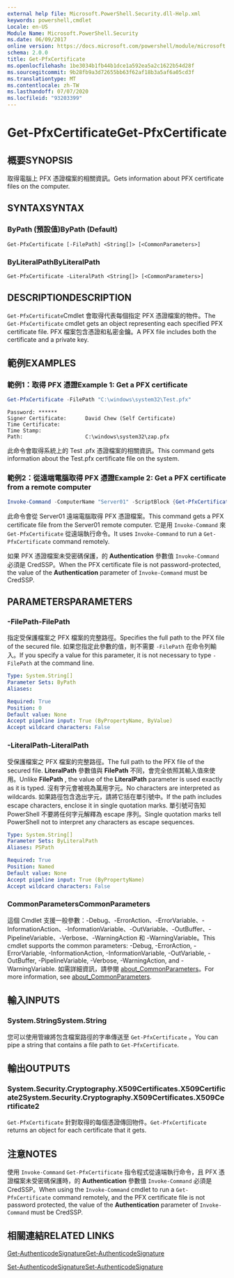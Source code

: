 ```yaml
---
external help file: Microsoft.PowerShell.Security.dll-Help.xml
keywords: powershell,cmdlet
Locale: en-US
Module Name: Microsoft.PowerShell.Security
ms.date: 06/09/2017
online version: https://docs.microsoft.com/powershell/module/microsoft.powershell.security/get-pfxcertificate?view=powershell-5.1&WT.mc_id=ps-gethelp
schema: 2.0.0
title: Get-PfxCertificate
ms.openlocfilehash: 1be3034b1fb44b1dce1a592ea5a2c1622b54d28f
ms.sourcegitcommit: 9b28fb9a3d72655bb63f62af18b3a5af6a05cd3f
ms.translationtype: MT
ms.contentlocale: zh-TW
ms.lasthandoff: 07/07/2020
ms.locfileid: "93203399"
---
```

# <span data-ttu-id="d995c-103">Get-PfxCertificate</span><span class="sxs-lookup"><span data-stu-id="d995c-103">Get-PfxCertificate</span></span>

## <span data-ttu-id="d995c-104">概要</span><span class="sxs-lookup"><span data-stu-id="d995c-104">SYNOPSIS</span></span>
<span data-ttu-id="d995c-105">取得電腦上 PFX 憑證檔案的相關資訊。</span><span class="sxs-lookup"><span data-stu-id="d995c-105">Gets information about PFX certificate files on the computer.</span></span>

## <span data-ttu-id="d995c-106">SYNTAX</span><span class="sxs-lookup"><span data-stu-id="d995c-106">SYNTAX</span></span>

### <span data-ttu-id="d995c-107">ByPath (預設值)</span><span class="sxs-lookup"><span data-stu-id="d995c-107">ByPath (Default)</span></span>

```
Get-PfxCertificate [-FilePath] <String[]> [<CommonParameters>]
```

### <span data-ttu-id="d995c-108">ByLiteralPath</span><span class="sxs-lookup"><span data-stu-id="d995c-108">ByLiteralPath</span></span>

```
Get-PfxCertificate -LiteralPath <String[]> [<CommonParameters>]
```

## <span data-ttu-id="d995c-109">DESCRIPTION</span><span class="sxs-lookup"><span data-stu-id="d995c-109">DESCRIPTION</span></span>

<span data-ttu-id="d995c-110">`Get-PfxCertificate`Cmdlet 會取得代表每個指定 PFX 憑證檔案的物件。</span><span class="sxs-lookup"><span data-stu-id="d995c-110">The `Get-PfxCertificate` cmdlet gets an object representing each specified PFX certificate file.</span></span>
<span data-ttu-id="d995c-111">PFX 檔案包含憑證和私密金鑰。</span><span class="sxs-lookup"><span data-stu-id="d995c-111">A PFX file includes both the certificate and a private key.</span></span>

## <span data-ttu-id="d995c-112">範例</span><span class="sxs-lookup"><span data-stu-id="d995c-112">EXAMPLES</span></span>

### <span data-ttu-id="d995c-113">範例1：取得 PFX 憑證</span><span class="sxs-lookup"><span data-stu-id="d995c-113">Example 1: Get a PFX certificate</span></span>

```powershell
Get-PfxCertificate -FilePath "C:\windows\system32\Test.pfx"
```

```output
Password: ******
Signer Certificate:      David Chew (Self Certificate)
Time Certificate:
Time Stamp:
Path:                    C:\windows\system32\zap.pfx
```

<span data-ttu-id="d995c-114">此命令會取得系統上的 Test .pfx 憑證檔案的相關資訊。</span><span class="sxs-lookup"><span data-stu-id="d995c-114">This command gets information about the Test.pfx certificate file on the system.</span></span>

### <span data-ttu-id="d995c-115">範例2：從遠端電腦取得 PFX 憑證</span><span class="sxs-lookup"><span data-stu-id="d995c-115">Example 2: Get a PFX certificate from a remote computer</span></span>

```powershell
Invoke-Command -ComputerName "Server01" -ScriptBlock {Get-PfxCertificate -FilePath "C:\Text\TestNoPassword.pfx"} -Authentication CredSSP
```

<span data-ttu-id="d995c-116">此命令會從 Server01 遠端電腦取得 PFX 憑證檔案。</span><span class="sxs-lookup"><span data-stu-id="d995c-116">This command gets a PFX certificate file from the Server01 remote computer.</span></span> <span data-ttu-id="d995c-117">它是用 `Invoke-Command` 來 `Get-PfxCertificate` 從遠端執行命令。</span><span class="sxs-lookup"><span data-stu-id="d995c-117">It uses `Invoke-Command` to run a `Get-PfxCertificate` command remotely.</span></span>

<span data-ttu-id="d995c-118">如果 PFX 憑證檔案未受密碼保護，的 **Authentication** 參數值 `Invoke-Command` 必須是 CredSSP。</span><span class="sxs-lookup"><span data-stu-id="d995c-118">When the PFX certificate file is not password-protected, the value of the **Authentication** parameter of `Invoke-Command` must be CredSSP.</span></span>

## <span data-ttu-id="d995c-119">PARAMETERS</span><span class="sxs-lookup"><span data-stu-id="d995c-119">PARAMETERS</span></span>

### <span data-ttu-id="d995c-120">-FilePath</span><span class="sxs-lookup"><span data-stu-id="d995c-120">-FilePath</span></span>

<span data-ttu-id="d995c-121">指定受保護檔案之 PFX 檔案的完整路徑。</span><span class="sxs-lookup"><span data-stu-id="d995c-121">Specifies the full path to the PFX file of the secured file.</span></span> <span data-ttu-id="d995c-122">如果您指定此參數的值，則不需要 `-FilePath` 在命令列輸入。</span><span class="sxs-lookup"><span data-stu-id="d995c-122">If you specify a value for this parameter, it is not necessary to type `-FilePath` at the command line.</span></span>

```yaml
Type: System.String[]
Parameter Sets: ByPath
Aliases:

Required: True
Position: 0
Default value: None
Accept pipeline input: True (ByPropertyName, ByValue)
Accept wildcard characters: False
```

### <span data-ttu-id="d995c-123">-LiteralPath</span><span class="sxs-lookup"><span data-stu-id="d995c-123">-LiteralPath</span></span>

<span data-ttu-id="d995c-124">受保護檔案之 PFX 檔案的完整路徑。</span><span class="sxs-lookup"><span data-stu-id="d995c-124">The full path to the PFX file of the secured file.</span></span> <span data-ttu-id="d995c-125">**LiteralPath** 參數值與 **FilePath** 不同，會完全依照其輸入值來使用。</span><span class="sxs-lookup"><span data-stu-id="d995c-125">Unlike **FilePath** , the value of the **LiteralPath** parameter is used exactly as it is typed.</span></span> <span data-ttu-id="d995c-126">沒有字元會被視為萬用字元。</span><span class="sxs-lookup"><span data-stu-id="d995c-126">No characters are interpreted as wildcards.</span></span> <span data-ttu-id="d995c-127">如果路徑包含逸出字元，請將它括在單引號中。</span><span class="sxs-lookup"><span data-stu-id="d995c-127">If the path includes escape characters, enclose it in single quotation marks.</span></span> <span data-ttu-id="d995c-128">單引號可告知 PowerShell 不要將任何字元解釋為 escape 序列。</span><span class="sxs-lookup"><span data-stu-id="d995c-128">Single quotation marks tell PowerShell not to interpret any characters as escape sequences.</span></span>

```yaml
Type: System.String[]
Parameter Sets: ByLiteralPath
Aliases: PSPath

Required: True
Position: Named
Default value: None
Accept pipeline input: True (ByPropertyName)
Accept wildcard characters: False
```

### <span data-ttu-id="d995c-129">CommonParameters</span><span class="sxs-lookup"><span data-stu-id="d995c-129">CommonParameters</span></span>

<span data-ttu-id="d995c-130">這個 Cmdlet 支援一般參數：-Debug、-ErrorAction、-ErrorVariable、-InformationAction、-InformationVariable、-OutVariable、-OutBuffer、-PipelineVariable、-Verbose、-WarningAction 和 -WarningVariable。</span><span class="sxs-lookup"><span data-stu-id="d995c-130">This cmdlet supports the common parameters: -Debug, -ErrorAction, -ErrorVariable, -InformationAction, -InformationVariable, -OutVariable, -OutBuffer, -PipelineVariable, -Verbose, -WarningAction, and -WarningVariable.</span></span> <span data-ttu-id="d995c-131">如需詳細資訊，請參閱 [about_CommonParameters](https://go.microsoft.com/fwlink/?LinkID=113216)。</span><span class="sxs-lookup"><span data-stu-id="d995c-131">For more information, see [about_CommonParameters](https://go.microsoft.com/fwlink/?LinkID=113216).</span></span>

## <span data-ttu-id="d995c-132">輸入</span><span class="sxs-lookup"><span data-stu-id="d995c-132">INPUTS</span></span>

### <span data-ttu-id="d995c-133">System.String</span><span class="sxs-lookup"><span data-stu-id="d995c-133">System.String</span></span>

<span data-ttu-id="d995c-134">您可以使用管線將包含檔案路徑的字串傳送至 `Get-PfxCertificate` 。</span><span class="sxs-lookup"><span data-stu-id="d995c-134">You can pipe a string that contains a file path to `Get-PfxCertificate`.</span></span>

## <span data-ttu-id="d995c-135">輸出</span><span class="sxs-lookup"><span data-stu-id="d995c-135">OUTPUTS</span></span>

### <span data-ttu-id="d995c-136">System.Security.Cryptography.X509Certificates.X509Certificate2</span><span class="sxs-lookup"><span data-stu-id="d995c-136">System.Security.Cryptography.X509Certificates.X509Certificate2</span></span>

<span data-ttu-id="d995c-137">`Get-PfxCertificate` 針對取得的每個憑證傳回物件。</span><span class="sxs-lookup"><span data-stu-id="d995c-137">`Get-PfxCertificate` returns an object for each certificate that it gets.</span></span>

## <span data-ttu-id="d995c-138">注意</span><span class="sxs-lookup"><span data-stu-id="d995c-138">NOTES</span></span>

<span data-ttu-id="d995c-139">使用 `Invoke-Command` `Get-PfxCertificate` 指令程式從遠端執行命令，且 PFX 憑證檔案未受密碼保護時，的 **Authentication** 參數值 `Invoke-Command` 必須是 CredSSP。</span><span class="sxs-lookup"><span data-stu-id="d995c-139">When using the `Invoke-Command` cmdlet to run a `Get-PfxCertificate` command remotely, and the PFX certificate file is not password protected, the value of the **Authentication** parameter of `Invoke-Command` must be CredSSP.</span></span>

## <span data-ttu-id="d995c-140">相關連結</span><span class="sxs-lookup"><span data-stu-id="d995c-140">RELATED LINKS</span></span>

[<span data-ttu-id="d995c-141">Get-AuthenticodeSignature</span><span class="sxs-lookup"><span data-stu-id="d995c-141">Get-AuthenticodeSignature</span></span>](Get-AuthenticodeSignature.md)

[<span data-ttu-id="d995c-142">Set-AuthenticodeSignature</span><span class="sxs-lookup"><span data-stu-id="d995c-142">Set-AuthenticodeSignature</span></span>](Set-AuthenticodeSignature.md)
